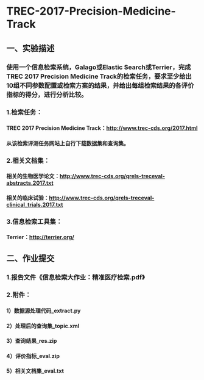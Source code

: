 # TREC-2017-Precision-Medicine-Track
## 一、实验描述
### 使用一个信息检索系统，Galago或Elastic Search或Terrier，完成TREC 2017 Precision Medicine Track的检索任务，要求至少给出10组不同参数配置或检索方案的结果，并给出每组检索结果的各评价指标的得分，进行分析比较。
### 1.检索任务：
#### TREC 2017 Precision Medicine Track：http://www.trec-cds.org/2017.html
#### 从该检索评测任务网站上自行下载数据集和查询集。
### 2.相关文档集：
#### 相关的生物医学论文：http://www.trec-cds.org/qrels-treceval-abstracts.2017.txt
#### 相关的临床试验：http://www.trec-cds.org/qrels-treceval-clinical_trials.2017.txt
### 3.信息检索工具集：
#### Terrier：http://terrier.org/

## 二、作业提交
### 1.报告文件《信息检索大作业：精准医疗检索.pdf》
### 2.附件：
#### 1）数据源处理代码_extract.py
#### 2）处理后的查询集_topic.xml
#### 3）查询结果_res.zip
#### 4）评价指标_eval.zip
#### 5）相关文档集_eval.txt
